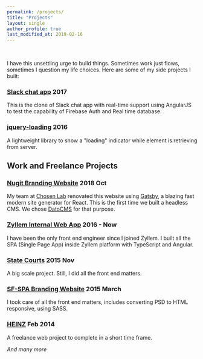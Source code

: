 ```yaml
---
permalink: /projects/
title: "Projects"
layout: single
author_profile: true
last_modified_at: 2019-02-16
---
```


<br/>

I have this unsettling urge to build things. Sometimes work just flows, sometimes I question my life choices. Here are some of my side projects I built:

<h3 class="project-content">    
    <a class="project-title" href="https://fireslack-realtime.firebaseapp.com/" target="_blank">Slack chat app</a>
    <span class="project-date">2017</span>
</h3>

This is the clone of Slack chat app with real-time support using  AngularJS to test the capability of Firebase Auth and Real time database.


<h3 class="project-content">    
    <a class="project-title" href="https://trungk18.github.io/jquery-loading/" target="_blank">jquery-loading</a>
    <span class="project-date">2016</span>
</h3>

A lightweight library to show a "loading" indicator while element is retrieving from server. 

## Work and Freelance Projects

<h3 class="project-content">    
    <a class="project-title" href="https://www.nugit.co/" target="_blank">Nugit Branding Website</a>
    <span class="project-date">2018 Oct</span>
</h3>

My team at [Chosen Lab](https://www.thechosenlab.com/) renovated this website using [Gatsby](https://github.com/gatsbyjs/gatsby), a blazing fast modern site generator for React. This is the first time we built a headless CMS. We chose [DatoCMS](https://www.datocms.com/) for that purpose.

<h3 class="project-content">    
    <a class="project-title" href="https://www.zyllem.com/" target="_blank">Zyllem Internal Web App</a>
    <span class="project-date">2016 - Now</span>
</h3>

I have been the only front end engineer since I joined Zyllem. I built all the SPA (Single Page App) inside Zyllem platform with TypeScript and Angular. 

<h3 class="project-content">    
    <a class="project-title" href="https://www.statecourts.gov.sg/" target="_blank">State Courts</a>
    <span class="project-date">2015 Nov</span>
</h3>
A big scale project. Still, I did all the front end matters.

<h3 class="project-content">    
    <a class="project-title" href="https://sfintercare.com/" target="_blank">SF-SPA Branding Website</a>
    <span class="project-date">2015 March</span>
</h3>

I took care of all the front end matters, includes converting PSD to HTML responsive, using SASS. 

<h3 class="project-content">    
    <a class="project-title" href="www.heinz.com.au/" target="_blank">HEINZ</a>
    <span class="project-date">Feb 2014</span>
</h3>

A freelance web project to complete in a short time frame.

*And many more*